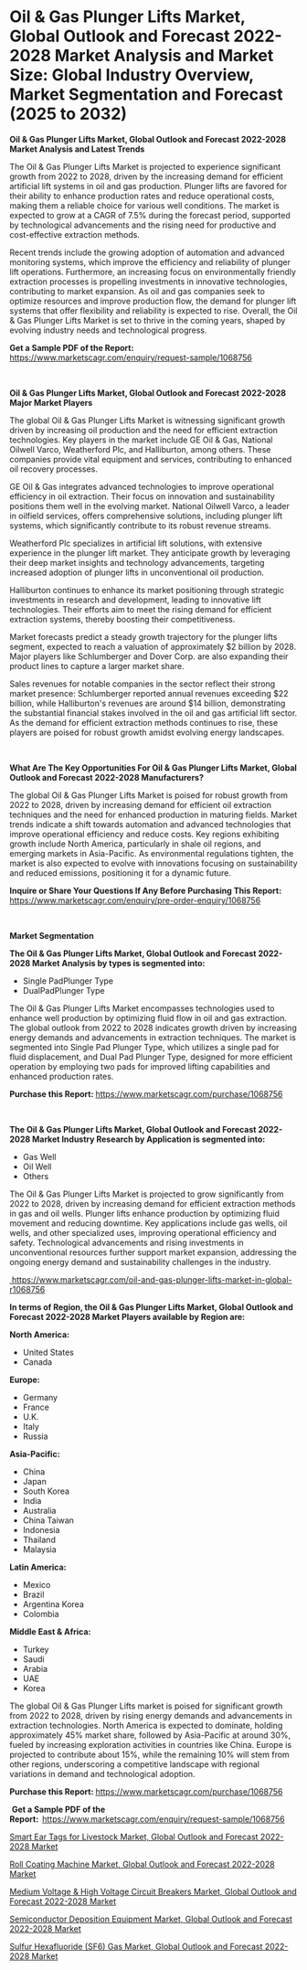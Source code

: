 <p><h1>Oil & Gas Plunger Lifts Market, Global Outlook and Forecast 2022-2028 Market Analysis and Market Size: Global Industry Overview, Market Segmentation and Forecast (2025 to 2032)</h1></p><p><strong>Oil & Gas Plunger Lifts Market, Global Outlook and Forecast 2022-2028 Market Analysis and Latest Trends</strong></p>
<p><p>The Oil & Gas Plunger Lifts Market is projected to experience significant growth from 2022 to 2028, driven by the increasing demand for efficient artificial lift systems in oil and gas production. Plunger lifts are favored for their ability to enhance production rates and reduce operational costs, making them a reliable choice for various well conditions. The market is expected to grow at a CAGR of 7.5% during the forecast period, supported by technological advancements and the rising need for productive and cost-effective extraction methods.</p><p>Recent trends include the growing adoption of automation and advanced monitoring systems, which improve the efficiency and reliability of plunger lift operations. Furthermore, an increasing focus on environmentally friendly extraction processes is propelling investments in innovative technologies, contributing to market expansion. As oil and gas companies seek to optimize resources and improve production flow, the demand for plunger lift systems that offer flexibility and reliability is expected to rise. Overall, the Oil & Gas Plunger Lifts Market is set to thrive in the coming years, shaped by evolving industry needs and technological progress.</p></p>
<p><strong>Get a Sample PDF of the Report:&nbsp;</strong> <a href="https://www.marketscagr.com/enquiry/request-sample/1068756?utm_campaign=2012&utm_medium=2&utm_source=Github&utm_content=ia&utm_term=21032025&utm_id=oil-gas-plunger-lifts-market-global-outlook-and-forecast-2022-2028">https://www.marketscagr.com/enquiry/request-sample/1068756</a></p>
<p>&nbsp;</p>
<p><strong>Oil & Gas Plunger Lifts Market, Global Outlook and Forecast 2022-2028 Major Market Players</strong></p>
<p><p>The global Oil & Gas Plunger Lifts Market is witnessing significant growth driven by increasing oil production and the need for efficient extraction technologies. Key players in the market include GE Oil & Gas, National Oilwell Varco, Weatherford Plc, and Halliburton, among others. These companies provide vital equipment and services, contributing to enhanced oil recovery processes.</p><p>GE Oil & Gas integrates advanced technologies to improve operational efficiency in oil extraction. Their focus on innovation and sustainability positions them well in the evolving market. National Oilwell Varco, a leader in oilfield services, offers comprehensive solutions, including plunger lift systems, which significantly contribute to its robust revenue streams.</p><p>Weatherford Plc specializes in artificial lift solutions, with extensive experience in the plunger lift market. They anticipate growth by leveraging their deep market insights and technology advancements, targeting increased adoption of plunger lifts in unconventional oil production.</p><p>Halliburton continues to enhance its market positioning through strategic investments in research and development, leading to innovative lift technologies. Their efforts aim to meet the rising demand for efficient extraction systems, thereby boosting their competitiveness.</p><p>Market forecasts predict a steady growth trajectory for the plunger lifts segment, expected to reach a valuation of approximately $2 billion by 2028. Major players like Schlumberger and Dover Corp. are also expanding their product lines to capture a larger market share.</p><p>Sales revenues for notable companies in the sector reflect their strong market presence: Schlumberger reported annual revenues exceeding $22 billion, while Halliburton's revenues are around $14 billion, demonstrating the substantial financial stakes involved in the oil and gas artificial lift sector. As the demand for efficient extraction methods continues to rise, these players are poised for robust growth amidst evolving energy landscapes.</p></p>
<p>&nbsp;</p>
<p><strong>What Are The Key Opportunities For Oil & Gas Plunger Lifts Market, Global Outlook and Forecast 2022-2028 Manufacturers?</strong></p>
<p><p>The global Oil & Gas Plunger Lifts Market is poised for robust growth from 2022 to 2028, driven by increasing demand for efficient oil extraction techniques and the need for enhanced production in maturing fields. Market trends indicate a shift towards automation and advanced technologies that improve operational efficiency and reduce costs. Key regions exhibiting growth include North America, particularly in shale oil regions, and emerging markets in Asia-Pacific. As environmental regulations tighten, the market is also expected to evolve with innovations focusing on sustainability and reduced emissions, positioning it for a dynamic future.</p></p>
<p><strong>Inquire or Share Your Questions If Any Before Purchasing This Report:</strong> <a href="https://www.marketscagr.com/enquiry/pre-order-enquiry/1068756?utm_campaign=2012&utm_medium=2&utm_source=Github&utm_content=ia&utm_term=21032025&utm_id=oil-gas-plunger-lifts-market-global-outlook-and-forecast-2022-2028">https://www.marketscagr.com/enquiry/pre-order-enquiry/1068756</a></p>
<p>&nbsp;</p>
<p><strong>Market Segmentation</strong></p>
<p><strong>The Oil & Gas Plunger Lifts Market, Global Outlook and Forecast 2022-2028 Market Analysis by types is segmented into:</strong></p>
<p><ul><li>Single PadPlunger Type</li><li>DualPadPlunger Type</li></ul></p>
<p><p>The Oil & Gas Plunger Lifts Market encompasses technologies used to enhance well production by optimizing fluid flow in oil and gas extraction. The global outlook from 2022 to 2028 indicates growth driven by increasing energy demands and advancements in extraction techniques. The market is segmented into Single Pad Plunger Type, which utilizes a single pad for fluid displacement, and Dual Pad Plunger Type, designed for more efficient operation by employing two pads for improved lifting capabilities and enhanced production rates.</p></p>
<p><strong>Purchase this Report:&nbsp;</strong><a href="https://www.marketscagr.com/purchase/1068756?utm_campaign=2012&utm_medium=2&utm_source=Github&utm_content=ia&utm_term=21032025&utm_id=oil-gas-plunger-lifts-market-global-outlook-and-forecast-2022-2028">https://www.marketscagr.com/purchase/1068756</a></p>
<p>&nbsp;</p>
<p><strong>The Oil & Gas Plunger Lifts Market, Global Outlook and Forecast 2022-2028 Market Industry Research by Application is segmented into:</strong></p>
<p><ul><li>Gas Well</li><li>Oil Well</li><li>Others</li></ul></p>
<p><p>The Oil & Gas Plunger Lifts Market is projected to grow significantly from 2022 to 2028, driven by increasing demand for efficient extraction methods in gas and oil wells. Plunger lifts enhance production by optimizing fluid movement and reducing downtime. Key applications include gas wells, oil wells, and other specialized uses, improving operational efficiency and safety. Technological advancements and rising investments in unconventional resources further support market expansion, addressing the ongoing energy demand and sustainability challenges in the industry.</p></p>
<p><a href="https://www.marketscagr.com/oil-and-gas-plunger-lifts-market-in-global-r1068756?utm_campaign=2012&utm_medium=2&utm_source=Github&utm_content=ia&utm_term=21032025&utm_id=oil-gas-plunger-lifts-market-global-outlook-and-forecast-2022-2028">&nbsp;https://www.marketscagr.com/oil-and-gas-plunger-lifts-market-in-global-r1068756</a></p>
<p><strong>In terms of Region, the Oil & Gas Plunger Lifts Market, Global Outlook and Forecast 2022-2028 Market Players available by Region are:</strong></p>
<p>
    <p> <strong> North America: </strong>
        <ul>
            <li>United States</li>
            <li>Canada</li>
        </ul>
        </p> 
    <p> <strong> Europe: </strong>
        <ul>
            <li>Germany</li>
            <li>France</li>
            <li>U.K.</li>
            <li>Italy</li>
            <li>Russia</li>
        </ul>
        </p> 
    <p> <strong> Asia-Pacific: </strong>
        <ul>
            <li>China</li>
            <li>Japan</li>
            <li>South Korea</li>
            <li>India</li>
            <li>Australia</li>
            <li>China Taiwan</li>
            <li>Indonesia</li>
            <li>Thailand</li>
            <li>Malaysia</li>
        </ul>
        </p> 
    <p> <strong> Latin America: </strong>
        <ul>
            <li>Mexico</li>
            <li>Brazil</li>
            <li>Argentina Korea</li>
            <li>Colombia</li>
        </ul>
        </p> 
    <p> <strong> Middle East & Africa: </strong>
        <ul>
            <li>Turkey</li>
            <li>Saudi</li>
            <li>Arabia</li>
            <li>UAE</li>
            <li>Korea</li>
        </ul>
    </p>
    </p>
<p><p>The global Oil & Gas Plunger Lifts market is poised for significant growth from 2022 to 2028, driven by rising energy demands and advancements in extraction technologies. North America is expected to dominate, holding approximately 45% market share, followed by Asia-Pacific at around 30%, fueled by increasing exploration activities in countries like China. Europe is projected to contribute about 15%, while the remaining 10% will stem from other regions, underscoring a competitive landscape with regional variations in demand and technological adoption.</p></p>
<p><strong>Purchase this Report: </strong><a href="https://www.marketscagr.com/purchase/1068756?utm_campaign=2012&utm_medium=2&utm_source=Github&utm_content=ia&utm_term=21032025&utm_id=oil-gas-plunger-lifts-market-global-outlook-and-forecast-2022-2028">https://www.marketscagr.com/purchase/1068756</a></p>
<p>&nbsp;<strong>Get a Sample PDF of the Report:&nbsp;&nbsp;</strong><a href="https://www.marketscagr.com/enquiry/request-sample/1068756?utm_campaign=2012&utm_medium=2&utm_source=Github&utm_content=ia&utm_term=21032025&utm_id=oil-gas-plunger-lifts-market-global-outlook-and-forecast-2022-2028">https://www.marketscagr.com/enquiry/request-sample/1068756</a></p>
<p><strong></strong></p>
<p><p><a href="https://github.com/nikkoureta1y/Market-Research-Report-List-1/blob/main/smart-ear-tags-for-livestock-market-global-outlook-and-forecast-2022-2028-market.md?utm_campaign=2012&utm_medium=2&utm_source=Github&utm_content=ia&utm_term=21032025&utm_id=oil-gas-plunger-lifts-market-global-outlook-and-forecast-2022-2028">Smart Ear Tags for Livestock Market, Global Outlook and Forecast 2022-2028 Market</a></p><p><a href="https://github.com/bordzjisela/Market-Research-Report-List-1/blob/main/roll-coating-machine-market-global-outlook-and-forecast-2022-2028-market.md?utm_campaign=2012&utm_medium=2&utm_source=Github&utm_content=ia&utm_term=21032025&utm_id=oil-gas-plunger-lifts-market-global-outlook-and-forecast-2022-2028">Roll Coating Machine Market, Global Outlook and Forecast 2022-2028 Market</a></p><p><a href="https://github.com/sakourkishev/Market-Research-Report-List-1/blob/main/medium-voltage-high-voltage-circuit-breakers-market-global-outlook-and-forecast-2022-2028-market.md?utm_campaign=2012&utm_medium=2&utm_source=Github&utm_content=ia&utm_term=21032025&utm_id=oil-gas-plunger-lifts-market-global-outlook-and-forecast-2022-2028">Medium Voltage & High Voltage Circuit Breakers Market, Global Outlook and Forecast 2022-2028 Market</a></p><p><a href="https://github.com/stvnpukaj10/Market-Research-Report-List-1/blob/main/semiconductor-deposition-equipment-market-global-outlook-and-forecast-2022-2028-market.md?utm_campaign=2012&utm_medium=2&utm_source=Github&utm_content=ia&utm_term=21032025&utm_id=oil-gas-plunger-lifts-market-global-outlook-and-forecast-2022-2028">Semiconductor Deposition Equipment Market, Global Outlook and Forecast 2022-2028 Market</a></p><p><a href="https://github.com/shongranch73/Market-Research-Report-List-1/blob/main/sulfur-hexafluoride-sf6-gas-market-global-outlook-and-forecast-2022-2028-market.md?utm_campaign=2012&utm_medium=2&utm_source=Github&utm_content=ia&utm_term=21032025&utm_id=oil-gas-plunger-lifts-market-global-outlook-and-forecast-2022-2028">Sulfur Hexafluoride (SF6) Gas Market, Global Outlook and Forecast 2022-2028 Market</a></p></p>